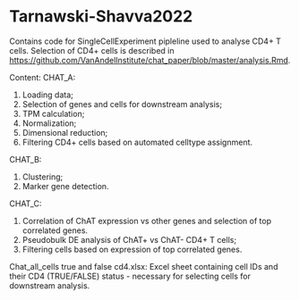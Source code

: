 # Tarnawski-Shavva2022

Contains code for SingleCellExperiment pipleline used to analyse CD4+ T cells. Selection of CD4+ cells is described in https://github.com/VanAndelInstitute/chat_paper/blob/master/analysis.Rmd.

Content:
CHAT_A:
  1) Loading data;
  2) Selection of genes and cells for downstream analysis;
  3) TPM calculation;
  4) Normalization;
  5) Dimensional reduction;
  6) Filtering CD4+ cells based on automated celltype assignment.

CHAT_B:
  1) Clustering;
  2) Marker gene detection.

CHAT_C:
  1) Correlation of ChAT expression vs other genes and selection of top correlated genes.
  2) Pseudobulk DE analysis of ChAT+ vs ChAT- CD4+ T cells;
  3) Filtering cells based on expression of top correlated genes.

Chat_all_cells true and false cd4.xlsx:
  Excel sheet containing cell IDs and their CD4 (TRUE/FALSE) status - necessary for selecting cells for downstream analysis.
